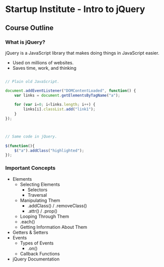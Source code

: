 # Startup Institute - Intro to jQuery
## Course Outline



### What is jQuery?

jQuery is a JavaScript library that makes doing things in JavaScript easier. 

* Used on millions of websites. 
* Saves time, work, and thinking

```js

// Plain old JavaScript.

document.addEventListener("DOMContentLoaded", function() {
	var links = document.getElementsByTagName("a");
	
	for (var i=0; i<links.length; i++) {
		links[i].classList.add("link1");
	}	
});



// Same code in jQuery. 
 
$(function(){
	$("a").addClass("highlighted");
});
```



### Important Concepts

* Elements
	* Selecting Elements
		* Selectors
		* Traversal
	* Manipulating Them
		* .addClass() / .removeClass()
		* .attr() / .prop()
	* Looping Through Them
	* 	.each()
	* Getting Information About Them
* Getters & Setters
* Events
	* Types of Events
		* .on()
	* Callback Functions
* jQuery Documentation







	
	



